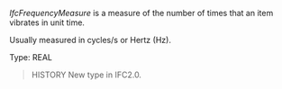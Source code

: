_IfcFrequencyMeasure_ is a measure of the number of times that an item vibrates in unit time.

<!-- end of short definition -->


Usually measured in cycles/s or Hertz (Hz).

Type: REAL

> HISTORY New type in IFC2.0.
